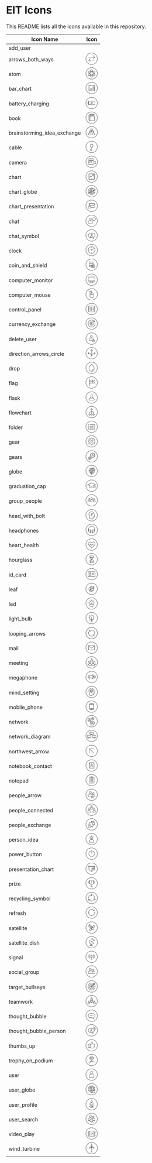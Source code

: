 # EIT Icons

This README lists all the icons available in this repository.

| Icon Name | Icon |
|---|---|
| add_user | <img src="" width="32"/> |
| arrows_both_ways | <img src="icons/arrows_both_ways.svg" width="32"/> |
| atom | <img src="icons/atom.svg" width="32"/> |
| bar_chart | <img src="icons/bar_chart.svg" width="32"/> |
| battery_charging | <img src="icons/battery_charging.svg" width="32"/> |
| book | <img src="icons/book.svg" width="32"/> |
| brainstorming_idea_exchange | <img src="icons/brainstorming_idea_exchange.svg" width="32"/> |
| cable | <img src="icons/cable.svg" width="32"/> |
| camera | <img src="icons/camera.svg" width="32"/> |
| chart | <img src="icons/chart.svg" width="32"/> |
| chart_globe | <img src="icons/chart_globe.svg" width="32"/> |
| chart_presentation | <img src="icons/chart_presentation.svg" width="32"/> |
| chat | <img src="icons/chat.svg" width="32"/> |
| chat_symbol | <img src="icons/chat_symbol.svg" width="32"/> |
| clock | <img src="icons/clock.svg" width="32"/> |
| coin_and_shield | <img src="icons/coin_and_shield.svg" width="32"/> |
| computer_monitor | <img src="icons/computer_monitor.svg" width="32"/> |
| computer_mouse | <img src="icons/computer_mouse.svg" width="32"/> |
| control_panel | <img src="icons/control_panel.svg" width="32"/> |
| currency_exchange | <img src="icons/currency_exchange.svg" width="32"/> |
| delete_user | <img src="icons/delete_user.svg" width="32"/> |
| direction_arrows_circle | <img src="icons/direction_arrows_circle.svg" width="32"/> |
| drop | <img src="icons/drop.svg" width="32"/> |
| flag | <img src="icons/flag.svg" width="32"/> |
| flask | <img src="icons/flask.svg" width="32"/> |
| flowchart | <img src="icons/flowchart.svg" width="32"/> |
| folder | <img src="icons/folder.svg" width="32"/> |
| gear | <img src="icons/gear.svg" width="32"/> |
| gears | <img src="icons/gears.svg" width="32"/> |
| globe | <img src="icons/globe.svg" width="32"/> |
| graduation_cap | <img src="icons/graduation_cap.svg" width="32"/> |
| group_people | <img src="icons/group_people.svg" width="32"/> |
| head_with_bolt | <img src="icons/head_with_bolt.svg" width="32"/> |
| headphones | <img src="icons/headphones.svg" width="32"/> |
| heart_health | <img src="icons/heart_health.svg" width="32"/> |
| hourglass | <img src="icons/hourglass.svg" width="32"/> |
| id_card | <img src="icons/id_card.svg" width="32"/> |
| leaf | <img src="icons/leaf.svg" width="32"/> |
| led | <img src="icons/led.svg" width="32"/> |
| light_bulb | <img src="icons/light_bulb.svg" width="32"/> |
| looping_arrows | <img src="icons/looping_arrows.svg" width="32"/> |
| mail | <img src="icons/mail.svg" width="32"/> |
| meeting | <img src="icons/meeting.svg" width="32"/> |
| megaphone | <img src="icons/megaphone.svg" width="32"/> |
| mind_setting | <img src="icons/mind_setting.svg" width="32"/> |
| mobile_phone | <img src="icons/mobile_phone.svg" width="32"/> |
| network | <img src="icons/network.svg" width="32"/> |
| network_diagram | <img src="icons/network_diagram.svg" width="32"/> |
| northwest_arrow | <img src="icons/northwest_arrow.svg" width="32"/> |
| notebook_contact | <img src="icons/notebook_contact.svg" width="32"/> |
| notepad | <img src="icons/notepad.svg" width="32"/> |
| people_arrow | <img src="icons/people_arrow.svg" width="32"/> |
| people_connected | <img src="icons/people_connected.svg" width="32"/> |
| people_exchange | <img src="icons/people_exchange.svg" width="32"/> |
| person_idea | <img src="icons/person_idea.svg" width="32"/> |
| power_button | <img src="icons/power_button.svg" width="32"/> |
| presentation_chart | <img src="icons/presentation_chart.svg" width="32"/> |
| prize | <img src="icons/prize.svg" width="32"/> |
| recycling_symbol | <img src="icons/recycling_symbol.svg" width="32"/> |
| refresh | <img src="icons/refresh.svg" width="32"/> |
| satellite | <img src="icons/satellite.svg" width="32"/> |
| satellite_dish | <img src="icons/satellite_dish.svg" width="32"/> |
| signal | <img src="icons/signal.svg" width="32"/> |
| social_group | <img src="icons/social_group.svg" width="32"/> |
| target_bullseye | <img src="icons/target_bullseye.svg" width="32"/> |
| teamwork | <img src="icons/teamwork.svg" width="32"/> |
| thought_bubble | <img src="icons/thought_bubble.svg" width="32"/> |
| thought_bubble_person | <img src="icons/thought_bubble_person.svg" width="32"/> |
| thumbs_up | <img src="icons/thumbs_up.svg" width="32"/> |
| trophy_on_podium | <img src="icons/trophy_on_podium.svg" width="32"/> |
| user | <img src="icons/user.svg" width="32"/> |
| user_globe | <img src="icons/user_globe.svg" width="32"/> |
| user_profile | <img src="icons/user_profile.svg" width="32"/> |
| user_search | <img src="icons/user_search.svg" width="32"/> |
| video_play | <img src="icons/video_play.svg" width="32"/> |
| wind_turbine | <img src="icons/wind_turbine.svg" width="32"/> |